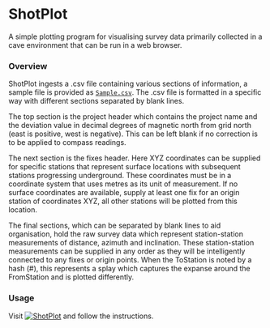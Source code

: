 # ShotPlot
A simple plotting program for visualising survey data primarily collected in a cave environment that can be run in a web browser.

### Overview

ShotPlot ingests a .csv file containing various sections of information, a sample file is provided as [```Sample.csv```](https://github.com/EdwardALockhart/ShotPlot/raw/main/Sample.csv). The .csv file is formatted in a specific way with different sections separated by blank lines.

The top section is the project header which contains the project name and the deviation value in decimal degrees of magnetic north from grid north (east is positive, west is negative). This can be left blank if no correction is to be applied to compass readings.

The next section is the fixes header. Here XYZ coordinates can be supplied for specific stations that represent surface locations with subsequent stations progressing underground. These coordinates must be in a coordinate system that uses metres as its unit of measurement. If no surface coordinates are available, supply at least one fix for an origin station of coordinates XYZ, all other stations will be plotted from this location.

The final sections, which can be separated by blank lines to aid organisation, hold the raw survey data which represent station-station measurements of distance, azimuth and inclination. These station-station measurements can be supplied in any order as they will be intelligently connected to any fixes or origin points. When the ToStation is noted by a hash (#), this represents a splay which captures the expanse around the FromStation and is plotted differently.

### Usage
Visit [![ShotPlot](https://colab.research.google.com/assets/colab-badge.svg)](https://colab.research.google.com/github/EdwardALockhart/ShotPlot/blob/main/ShotPlot.ipynb) and follow the instructions.
